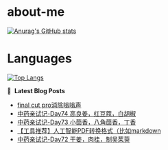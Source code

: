 # about-me
[![Anurag's GitHub stats](https://github-readme-stats.vercel.app/api?username=whitewatercn)](https://github.com/anuraghazra/github-readme-stats)

# Languages
[![Top Langs](https://github-readme-stats.vercel.app/api/top-langs/?username=whitewatercn)](https://github.com/anuraghazra/github-readme-stats)

📕 &nbsp;**Latest Blog Posts**
<!-- BLOG-POST-LIST:START -->
- [final cut pro消除嗡嗡声](https://forum.beginner.center/t/topic/1317/1)
- [中药亲试记-Day74 高良姜，红豆蔻，白胡椒](https://forum.beginner.center/t/topic/1316/1)
- [中药亲试记-Day73 小茴香，八角茴香，丁香](https://forum.beginner.center/t/topic/1315/1)
- [【工具推荐】人工智能PDF转换格式（比如markdown](https://forum.beginner.center/t/topic/1313/1)
- [中药亲试记-Day72 干姜，肉桂，制吴茱萸](https://forum.beginner.center/t/topic/1312/1)
<!-- BLOG-POST-LIST:END -->
